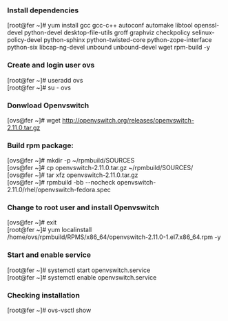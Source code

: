### Install dependencies
[root@fer ~]#  yum install gcc gcc-c++ autoconf automake libtool openssl-devel python-devel desktop-file-utils groff graphviz checkpolicy selinux-policy-devel python-sphinx python-twisted-core python-zope-interface python-six libcap-ng-devel unbound unbound-devel wget rpm-build -y

### Create and login user ovs
[root@fer ~]# useradd ovs
<br />
[root@fer ~]# su - ovs

### Donwload Openvswitch
[ovs@fer ~]# wget http://openvswitch.org/releases/openvswitch-2.11.0.tar.gz

### Build rpm package:
[ovs@fer ~]# mkdir -p ~/rpmbuild/SOURCES
<br />
[ovs@fer ~]# cp openvswitch-2.11.0.tar.gz ~/rpmbuild/SOURCES/
<br />
[ovs@fer ~]# tar xfz openvswitch-2.11.0.tar.gz
<br />
[ovs@fer ~]# rpmbuild -bb --nocheck openvswitch-2.11.0/rhel/openvswitch-fedora.spec
<br />

### Change to root user and install Openvswitch
[ovs@fer ~]# exit
<br />
[root@fer ~]# yum localinstall /home/ovs/rpmbuild/RPMS/x86_64/openvswitch-2.11.0-1.el7.x86_64.rpm -y

### Start and enable service
[root@fer ~]# systemctl start openvswitch.service
<br />
[root@fer ~]# systemctl enable openvswitch.service

### Checking installation
[root@fer ~]# ovs-vsctl show
